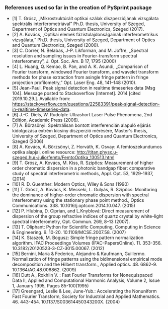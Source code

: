 ### References used so far in the creation of PySprint package

* [1] T. Grósz, „Mikrostruktúrált optikai szálak diszperziójának vizsgálata spektrális interferometriával” Ph.D.  thesis,  University of Szeged, Department of Optics and Quantum Electronics, Szeged (2017).
* [2] A. Kovács, „Optikai elemek fázistulajdonságainak interferometrikus vizsgálata,” Ph.D.  thesis,  University of Szeged, Department of Optics and Quantum Electronics, Szeged (2000).
* [3] C. Dorrer, N. Belabas, J-P. Likforman, and M. Joffre, „Spectral resolution and sampling issues in Fourier-transform spectral interferometry”, J. Opt. Soc. Am. B 17, 1795 (2000)
* [4] L. Huang, Q. Kemao, B. Pan, and A. K. Asundi, „Comparison of Fourier transform, windowed  Fourier  transform,  and  wavelet  transform  methods  for  phase  extraction  from  asingle  fringe  pattern  in  fringe  projection  profilometry,”  Opt.  Laser  Eng. 48,  141–148 (2010).
* [5]  Jean-Paul. Peak signal detection in realtime timeseries data [Msg 104]. Message posted to Stackoverflow [Internet]. 2014 [cited 2019.10.29.]. 
	   Available from: https://stackoverflow.com/questions/22583391/peak-signal-detection-in-realtime-timeseries-data.
* [6] J.-C. Diels, W. Rudolph: Ultrashort Laser Pulse Phenomena, 2nd Edition, Academic Press (2006).
* [7] Á. Börzsönyi: Spektrálisan bontott interferencián alapuló eljárás kidolgozása extrém kicsiny diszperzió mérésére, Master's thesis,  University of Szeged, Department of Optics and Quantum Electronics, Szeged (2006)
* [8] A. Kovács, Á. Börzsönyi, Z. Horváth, K. Osvay: A femtoszekundumos optika alapjai, online resource: http://titan.physx.u-szeged.hu/~julio/femto/FemtoOptika_130513.html
* [9] T. Grósz, A. Kovács, M. Kiss, R. Szipőcs: Measurement of higher order chromatic dispersion in a photonic bandgap fiber: comparative study of spectral interferometric methods, Appl. Opt. 53, 1929-1937, (2014)
* [10] R. D. Guenther: Modern Optics, Wiley & Sons (1990)
* [11] T. Grósz, A. Kovács, K. Mecseki, L. Gulyás, R. Szipőcs: Monitoring the dominance of higher-order chromatic dispersion with spectral interferometry using the stationary phase point method., Optics Communications. 338. 10.1016/j.optcom.2014.10.047. (2015)
* [12] P.  Hlubina,  D.  Ciprian,  and  L.Knyblová: Direct measurement of dispersion of the group  refractive  indices  of  quartz  crystal  by  white-light  spectral  interferometry,  Opt. Commun. 269, 8–13 (2007).
* [13] T. Oliphant:  Python for Scientific Computing, Computing in Science & Engineering. 9. 10-20. 10.1109/MCSE.2007.58. (2007)
* [14] K. Staszek, M. Bogusz: Simple fringe pattern normalization algorithm. IFAC Proceedings Volumes (IFAC-PapersOnline). 11. 353-356. 10.3182/20120523-3-CZ-3015.00067.  (2012)
* [15] Bernini, María & Federico, Alejandro & Kaufmann, Guillermo. Normalization of fringe patterns using the bidimensional empirical mode decomposition and the Hilbert transform., Applied optics. 48. 6862-9. 10.1364/AO.48.006862. (2009)
* [16] Dutt A., Rokhlin V. : Fast Fourier Transforms for Nonequispaced Data II, Applied and Computational Harmonic Analysis, Volume 2, Issue 1, January 1995, Pages 85-100(1995)
* [17] Greengard, Leslie & Lee, June-Yub.: Accelerating the Nonuniform Fast Fourier Transform, Society for Industrial and Applied Mathematics. 46. 443-454. 10.1137/S003614450343200X. (2004)